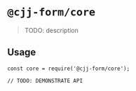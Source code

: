 # `@cjj-form/core`

> TODO: description

## Usage

```
const core = require('@cjj-form/core');

// TODO: DEMONSTRATE API
```
